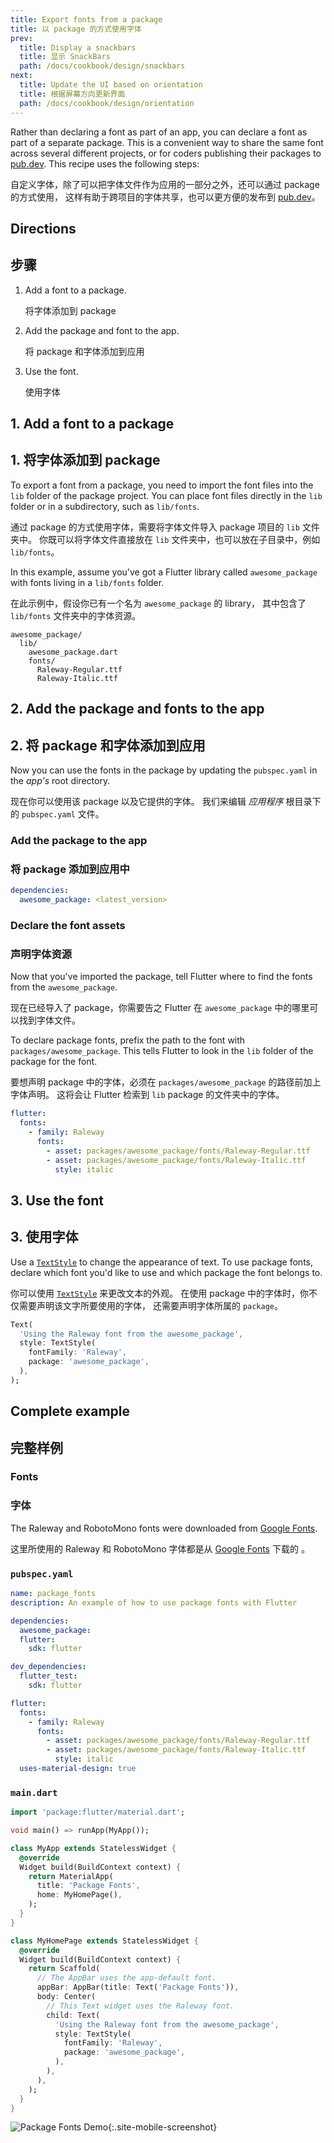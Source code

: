 ```yaml
---
title: Export fonts from a package
title: 以 package 的方式使用字体
prev:
  title: Display a snackbars
  title: 显示 SnackBars
  path: /docs/cookbook/design/snackbars
next:
  title: Update the UI based on orientation
  title: 根据屏幕方向更新界面
  path: /docs/cookbook/design/orientation
---
```


Rather than declaring a font as part of an app,
you can declare a font as part of a separate package.
This is a convenient way to share the same font across
several different projects,
or for coders publishing their packages to [pub.dev][].
This recipe uses the following steps:

自定义字体，除了可以把字体文件作为应用的一部分之外，还可以通过 package 的方式使用，
这样有助于跨项目的字体共享，也可以更方便的发布到 [pub.dev][]。

## Directions

## 步骤

  1. Add a font to a package.

     将字体添加到 package
  
  2. Add the package and font to the app.
  
     将 package 和字体添加到应用
  
  3. Use the font.
  
     使用字体

## 1. Add a font to a package

## 1. 将字体添加到 package

To export a font from a package, you need to import the font files into the
`lib` folder of the package project. You can place font files directly in the
`lib` folder or in a subdirectory, such as `lib/fonts`.

通过 package 的方式使用字体，需要将字体文件导入 package 项目的 `lib` 文件夹中。
你既可以将字体文件直接放在 `lib` 文件夹中，也可以放在子目录中，例如 `lib/fonts`。

In this example, assume you've got a Flutter library called
`awesome_package` with fonts living in a `lib/fonts` folder.

在此示例中，假设你已有一个名为 `awesome_package` 的 library，
其中包含了 `lib/fonts` 文件夹中的字体资源。

```
awesome_package/
  lib/
    awesome_package.dart
    fonts/
      Raleway-Regular.ttf
      Raleway-Italic.ttf
```

## 2. Add the package and fonts to the app

## 2. 将 package 和字体添加到应用

Now you can use the fonts in the package by
updating the `pubspec.yaml` in the *app's* root directory.

现在你可以使用该 package 以及它提供的字体。
我们来编辑 *应用程序* 根目录下的 `pubspec.yaml` 文件。

### Add the package to the app

### 将 package 添加到应用中

```yaml
dependencies:
  awesome_package: <latest_version>
```

### Declare the font assets

### 声明字体资源

Now that you've imported the package, tell Flutter where to
find the fonts from the `awesome_package`.

现在已经导入了 package，你需要告之 Flutter
在 `awesome_package` 中的哪里可以找到字体文件。

To declare package fonts, prefix the path to the font with
`packages/awesome_package`.
This tells Flutter to look in the `lib` folder
of the package for the font.

要想声明 package 中的字体，必须在 `packages/awesome_package` 的路径前加上字体声明。
这将会让 Flutter 检索到 `lib` package 的文件夹中的字体。

```yaml
flutter:
  fonts:
    - family: Raleway
      fonts:
        - asset: packages/awesome_package/fonts/Raleway-Regular.ttf
        - asset: packages/awesome_package/fonts/Raleway-Italic.ttf
          style: italic
```

## 3. Use the font

## 3. 使用字体

Use a [`TextStyle`][] to change the appearance of text.
To use package fonts, declare which font you'd like to use and
which package the font belongs to.

你可以使用 [`TextStyle`][] 来更改文本的外观。
在使用 package 中的字体时，你不仅需要声明该文字所要使用的字体，
还需要声明字体所属的 `package`。

<!-- skip -->
```dart
Text(
  'Using the Raleway font from the awesome_package',
  style: TextStyle(
    fontFamily: 'Raleway',
    package: 'awesome_package',
  ),
);
```

## Complete example

## 完整样例

### Fonts

### 字体

The Raleway and RobotoMono fonts were downloaded from
[Google Fonts](https://fonts.google.com).

这里所使用的 Raleway 和 RobotoMono 字体都是从 [Google Fonts](https://fonts.google.com/) 下载的 。

### `pubspec.yaml`

```yaml
name: package_fonts
description: An example of how to use package fonts with Flutter

dependencies:
  awesome_package:
  flutter:
    sdk: flutter

dev_dependencies:
  flutter_test:
    sdk: flutter

flutter:
  fonts:
    - family: Raleway
      fonts:
        - asset: packages/awesome_package/fonts/Raleway-Regular.ttf
        - asset: packages/awesome_package/fonts/Raleway-Italic.ttf
          style: italic
  uses-material-design: true
```

### `main.dart`

```dart
import 'package:flutter/material.dart';

void main() => runApp(MyApp());

class MyApp extends StatelessWidget {
  @override
  Widget build(BuildContext context) {
    return MaterialApp(
      title: 'Package Fonts',
      home: MyHomePage(),
    );
  }
}

class MyHomePage extends StatelessWidget {
  @override
  Widget build(BuildContext context) {
    return Scaffold(
      // The AppBar uses the app-default font.
      appBar: AppBar(title: Text('Package Fonts')),
      body: Center(
        // This Text widget uses the Raleway font.
        child: Text(
          'Using the Raleway font from the awesome_package',
          style: TextStyle(
            fontFamily: 'Raleway',
            package: 'awesome_package',
          ),
        ),
      ),
    );
  }
}
```

![Package Fonts Demo](/images/cookbook/package-fonts.png){:.site-mobile-screenshot}

[pub.dev]: {{site.pub}} 
[`TextStyle`]: {{site.api}}/flutter/painting/TextStyle-class.html
